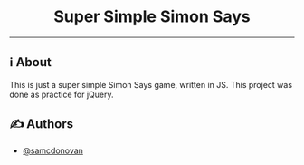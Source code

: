 <h1 align="center">Super Simple Simon Says</h1>


---

## ℹ️ About <a name = "about"></a>

This is just a super simple Simon Says game, written in JS. This project was done as practice for jQuery.


## ✍️ Authors <a name = "authors"></a>
- [@samcdonovan](https://github.com/samcdonovan)
